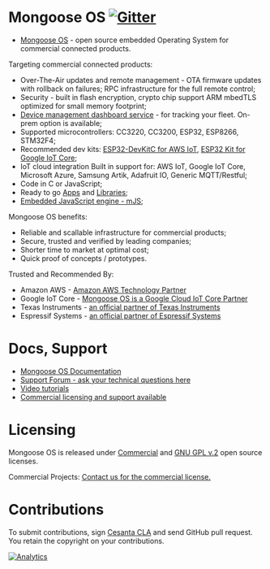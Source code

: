 # Mongoose OS [![Gitter](https://badges.gitter.im/cesanta/mongoose-os.svg)](https://gitter.im/cesanta/mongoose-os?utm_source=badge&utm_medium=badge&utm_campaign=pr-badge)

- [Mongoose OS](https://mongoose-os.com) - open source embedded Operating System for commercial connected products.

Targeting commercial connected products:
- Over-The-Air updates and remote management - OTA firmware updates with rollback on failures; RPC infrastructure for the full remote control;
- Security - 	built in flash encryption, crypto chip support ARM mbedTLS optimized for small memory footprint;
- [Device management dashboard service](https://mongoose-os.com/docs/overview/dashboard.html)	- for tracking your fleet. On-prem option is available;
- Supported microcontrollers: CC3220, CC3200, ESP32, ESP8266, STM32F4; 
- Recommended dev kits: [ESP32-DevKitC for AWS IoT](https://mongoose-os.com/aws-iot-starter-kit/), [ESP32 Kit for Google IoT Core](https://mongoose-os.com/gcp/);
- IoT cloud integration	Built in support for: AWS IoT, Google IoT Core, Microsoft Azure, Samsung Artik, Adafruit IO, Generic MQTT/Restful;
- Code in C or JavaScript;
- Ready to go [Apps](https://mongoose-os.com/apps.html) and [Libraries](https://mongoose-os.com/libs.html);
- [Embedded JavaScript engine - mJS](https://github.com/cesanta/mjs);

Mongoose OS benefits:
- Reliable and scallable infrastructure for commercial products;
- Secure, trusted and verified by leading companies;
- Shorter time to market at optimal cost;
- Quick proof of concepts / prototypes.

Trusted and Recommended By:
- Amazon AWS - [Amazon AWS Technology Partner](https://aws.amazon.com/partners/find/partnerdetails/?id=0010L00001jQCb5QAG)
- Google IoT Core - [Mongoose OS is a Google Cloud IoT Core Partner](https://cloud.google.com/iot/partners/)
- Texas Instruments - [an official partner of Texas Instruments](http://www.ti.com/ww/en/internet_of_things/iot-cloudsolution.html)
- Espressif Systems - [an official partner of Espressif Systems](http://espressif.com/en/support/download/sdk)

# Docs, Support
- [Mongoose OS Documentation](https://mongoose-os.com/docs/quickstart/setup.html)
- [Support Forum - ask your technical questions here](http://forum.mongoose-os.com/)
- [Video tutorials](https://www.youtube.com/channel/UCZ9lQ7b-4bDbLOLpKwjpSAw/featured)
- [Commercial licensing and support available](https://mongoose-os.com/licensing.html)

# Licensing

Mongoose OS is released under [Commercial](https://mongoose-os.com/licensing.html) and [GNU GPL v.2](http://www.gnu.org/licenses/old-licenses/gpl-2.0.html) open source licenses.

Commercial Projects: [Contact us for the commercial license.](https://mongoose-os.com/contact.html)

# Contributions

To submit contributions, sign
[Cesanta CLA](https://docs.cesanta.com/contributors_la.shtml)
and send GitHub pull request. You retain the copyright on your contributions.


[![Analytics](https://ga-beacon.appspot.com/UA-42732794-6/project-page)](https://github.com/cesanta/mongoose-os)

